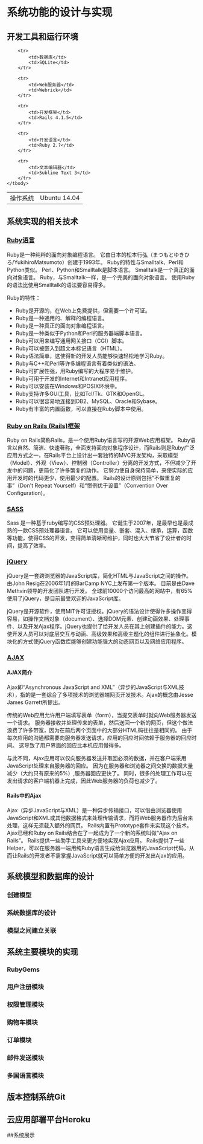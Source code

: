 # 系统功能的设计与实现

## 开发工具和运行环境
<table>
    <tbody>
        <tr>
            <td>操作系统</td>
            <td>Ubuntu 14.04</td>
        </tr>

        <tr>
            <td>数据库</td>
            <td>SQLite</td>
        </tr>

        <tr>
            <td>Web服务器</td>
            <td>Webrick</td>
        </tr>

        <tr>
            <td>开发框架</td>
            <td>Rails 4.1.5</td>
        </tr>

        <tr>
            <td>开发语言</td>
            <td>Ruby 2.?</td>
        </tr>

        <tr>
            <td>文本编辑器</td>
            <td>Sublime Text 3</td>
        </tr>
    </tbody>
</table>

## 系统实现的相关技术

### [Ruby语言](http://www.w3cschool.cc/ruby/ruby-intro.html)

Ruby是一种纯粹的面向对象编程语言。
它由日本的松本行弘（まつもとゆきひろ/YukihiroMatsumoto）创建于1993年。
Ruby的特性与Smalltalk、Perl和Python类似。
Perl、Python和Smalltalk是脚本语言。
Smalltalk是一个真正的面向对象语言。
Ruby，与Smalltalk一样，是一个完美的面向对象语言。
使用Ruby的语法比使用Smalltalk的语法要容易得多。

Ruby的特性：

* Ruby是开源的，在Web上免费提供，但需要一个许可证。
* Ruby是一种通用的、解释的编程语言。
* Ruby是一种真正的面向对象编程语言。
* Ruby是一种类似于Python和Perl的服务器端脚本语言。
* Ruby可以用来编写通用网关接口（CGI）脚本。
* Ruby可以被嵌入到超文本标记语言（HTML）。
* Ruby语法简单，这使得新的开发人员能够快速轻松地学习Ruby。
* Ruby与C++和Perl等许多编程语言有着类似的语法。
* Ruby可扩展性强，用Ruby编写的大程序易于维护。
* Ruby可用于开发的Internet和Intranet应用程序。
* Ruby可以安装在Windows和POSIX环境中。
* Ruby支持许多GUI工具，比如Tcl/Tk、GTK和OpenGL。
* Ruby可以很容易地连接到DB2、MySQL、Oracle和Sybase。
* Ruby有丰富的内置函数，可以直接在Ruby脚本中使用。


### [Ruby on Rails (Rails)框架](http://zh.wikipedia.org/wiki/Ruby_on_Rails)

Ruby on Rails简称Rails，是一个使用Ruby语言写的开源Web应用框架。
Ruby语言以自然、简洁、快速著称，全面支持面向对象程序设计，而Rails则是Ruby广泛应用方式之一，在Rails平台上设计出一套独特的MVC开发架构，采取模型（Model）、外观（View）、控制器（Controller）分离的开发方式，不但减少了开发中的问题，更简化了许多繁复的动作。
它努力使自身保持简单，来使实际的应用开发时的代码更少，使用最少的配置。
Rails的设计原则包括“不做重复的事”（Don't Repeat Yourself）和“惯例优于设置”（Convention Over Configuration)。

### [SASS](http://blog.csdn.net/lee_magnum/article/details/11776785)

Sass 是一种基于ruby编写的CSS预处理器。
它诞生于2007年，是最早也是最成熟的一款CSS预处理器语言。
它可以使用变量、嵌套、混入、继承，运算，函数等功能，使得CSS的开发，变得简单清晰可维护，同时也大大节省了设计者的时间，提高了效率。

### [jQuery](http://zh.wikipedia.org/wiki/JQuery#.E7.89.B9.E7.82.B9)

jQuery是一套跨浏览器的JavaScript库，简化HTML与JavaScript之间的操作。
由John Resig在2006年1月的BarCamp NYC上发布第一个版本。
目前是由Dave Methvin领导的开发团队进行开发。
全球前10000个访问最高的网站中，有65%使用了jQuery，是目前最受欢迎的JavaScript库。<br />

jQuery是开源软件，使用MIT许可证授权。jQuery的语法设计使得许多操作变得容易，如操作文档对象（document）、选择DOM元素、创建动画效果、处理事件、以及开发Ajax程序。jQuery也提供了给开发人员在其上创建插件的能力。这使开发人员可以对底层交互与动画、高级效果和高级主题化的组件进行抽象化。模块化的方式使jQuery函数库能够创建功能强大的动态网页以及网络应用程序。

### [AJAX](http://zh.wikipedia.org/wiki/AJAX)

#### AJAX简介

Ajax即“Asynchronous JavaScript and XML”（异步的JavaScript与XML技术），指的是一套综合了多项技术的浏览器端网页开发技术。Ajax的概念由Jesse James Garrett所提出。<br />

传统的Web应用允许用户端填写表单（form），当提交表单时就向Web服务器发送一个请求。
服务器接收并处理传来的表单，然后送回一个新的网页，但这个做法浪费了许多带宽，因为在前后两个页面中的大部分HTML码往往是相同的。
由于每次应用的沟通都需要向服务器发送请求，应用的回应时间依赖于服务器的回应时间。
这导致了用户界面的回应比本机应用慢得多。<br />

与此不同，Ajax应用可以仅向服务器发送并取回必须的数据，并在客户端采用JavaScript处理来自服务器的回应。
因为在服务器和浏览器之间交换的数据大量减少（大约只有原来的5%）,服务器回应更快了。
同时，很多的处理工作可以在发出请求的客户端机器上完成，因此Web服务器的负荷也减少了。

#### Rails中的Ajax

Ajax（异步JavaScript与XML）是一种异步传输接口，可以借由浏览器使用JavaScript和XML或其他数据格式来处理传输请求，而将Web服务器作为后台来处理，这样无须载入额外的网页。
Rails内置有Prototype套件来实现这个技术。
Ajax已经和Ruby on Rails结合在了一起成为了一个新的系统叫做“Ajax on Rails”。
Rails提供一些助手工具来更方便地实现Ajax应用。
Rails提供了一些Helper，可以在服务器一端用纯Ruby语言生成给浏览器用的JavaScript代码，从而让Rails的开发者不需掌握JavaScript就可以简单方便的开发出Ajax的应用。


## 系统模型和数据库的设计
### 创建模型
### 系统数据库的设计
### 模型之间建立关联

## 系统主要模块的实现
### RubyGems
### 用户注册模块
### 权限管理模块
### 购物车模块
### 订单模块
### 邮件发送模块
### 多国语言模块

## 版本控制系统Git

## 云应用部署平台Heroku

##系统展示
